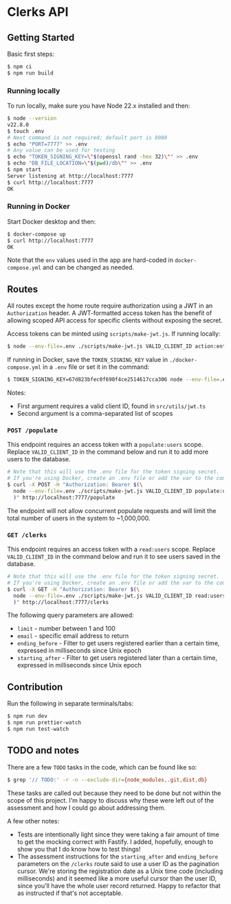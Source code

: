 # Clerks API

## Getting Started

Basic first steps:

```bash
$ npm ci
$ npm run build
```

### Running locally

To run locally, make sure you have Node 22.x installed and then:

```bash
$ node --version
v22.8.0
$ touch .env
# Next command is not required; default port is 8080
$ echo "PORT=7777" >> .env
# Any value can be used for testing
$ echo "TOKEN_SIGNING_KEY=\"$(openssl rand -hex 32)\"" >> .env
$ echo "DB_FILE_LOCATION=\"$(pwd)/db\"" >> .env
$ npm start
Server listening at http://localhost:7777
$ curl http://localhost:7777
OK
```

### Running in Docker

Start Docker desktop and then:

```bash
$ docker-compose up
$ curl http://localhost:7777
OK
```

Note that the `env` values used in the app are hard-coded in `docker-compose.yml` and can be changed as needed. 

## Routes

All routes except the home route require authorization using a JWT in an `Authorization` header. A JWT-formatted access token has the benefit of allowing scoped API access for specific clients without exposing the secret. 

Access tokens can be minted using `scripts/make-jwt.js`. If running locally:

```bash
$ node --env-file=.env ./scripts/make-jwt.js VALID_CLIENT_ID action:entity
```

If running in Docker, save the `TOKEN_SIGNING_KEY` value in `./docker-compose.yml` in a `.env` file or set it in the command:

```bash
$ TOKEN_SIGNING_KEY=67d823bfec0f690f4ce2514617cca306 node --env-file=.env ./scripts/make-jwt.js VALID_CLIENT_ID action:entity
```

Notes:
- First argument requires a valid client ID, found in `src/utils/jwt.ts`
- Second argument is a comma-separated list of scopes

### `POST /populate`

This endpoint requires an access token with a `populate:users` scope. Replace `VALID_CLIENT_ID` in the command below and run it to add more users to the database.

```bash
# Note that this will use the .env file for the token signing secret.
# If you're using Docker, create an .env file or add the var to the command below.
$ curl -X POST -H "Authorization: Bearer $(\
  node --env-file=.env ./scripts/make-jwt.js VALID_CLIENT_ID populate:users \
  )" http://localhost:7777/populate
```

The endpoint will not allow concurrent populate requests and will limit the total number of users in the system to ~1,000,000.

### `GET /clerks`

This endpoint requires an access token with a `read:users` scope. Replace `VALID_CLIENT_ID` in the command below and run it to see users saved in the database.

```bash
# Note that this will use the .env file for the token signing secret.
# If you're using Docker, create an .env file or add the var to the command below.
$ curl -X GET -H "Authorization: Bearer $(\
  node --env-file=.env ./scripts/make-jwt.js VALID_CLIENT_ID read:users \
  )" http://localhost:7777/clerks
```

The following query parameters are allowed:

- `limit` - number between 1 and 100
- `email` - specific email address to return
- `ending_before` - Filter to get users registered earlier than a certain time, expressed in milliseconds since Unix epoch 
- `starting_after` - Filter to get users registered later than a certain time, expressed in milliseconds since Unix epoch  

## Contribution

Run the following in separate terminals/tabs:

```bash
$ npm run dev
$ npm run prettier-watch
$ npm run test-watch
```

## TODO and notes

There are a few `TODO` tasks in the code, which can be found like so:

```bash
$ grep '// TODO:' -r -n --exclude-dir={node_modules,.git,dist,db} 
```

These tasks are called out because they need to be done but not within the scope of this project. I'm happy to discuss why these were left out of the assessment and how I could go about addressing them.

A few other notes:

- Tests are intentionally light since they were taking a fair amount of time to get the mocking correct with Fastify. I added, hopefully, enough to show you that I do know how to test things!
- The assessment instructions for the `starting_after` and `ending_before` parameters on the `/clerks` route said to use a user ID as the pagination cursor. We're storing the registration date as a Unix time code (including milliseconds) and it seemed like a more useful cursor than the user ID, since you'll have the whole user record returned. Happy to refactor that as instructed if that's not acceptable. 
